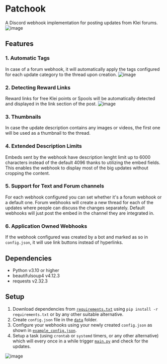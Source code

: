 # Patchook
A Discord webhook implementation for posting updates from Klei forums.
![image](https://github.com/Servacek/Patchook/assets/105163129/fe9017d2-3ab9-4a7d-b9f2-a3743f28f150)

## Features

### 1. Automatic Tags
In case of a forum webhook, it will automatically apply the tags configured for each update category to the thread upon creation.
![image](https://github.com/Servacek/Patchook/assets/105163129/91767b06-8aba-493d-b81d-cb56b82727a7)

### 2. Detecting Reward Links
Reward links for free Klei points or Spools will be automatically detected and displayed in the link section of the post.
![image](https://github.com/Servacek/Patchook/assets/105163129/103ca93e-877f-4654-a995-1b615938aca3)

### 3. Thumbnails
In case the update description contains any images or videos, the first one will be used as a thumbnail to the thread.

### 4. Extended Description Limits
Embeds sent by the webhook have description lenght limit up to 6000 characters instead of the default 4096 thanks to utilizing the embed fields.
This enables the webhook to display most of the big updates without cropping the content.

### 5. Support for Text and Forum channels
For each webhook configured you can set whether it's a forum webhook or a default one.
Forum webhooks will create a new thread for each of the updates where people can discuss the changes separately.
Default webhooks will just post the embed in the channel they are integrated in.

### 6. Application Owned Webhooks
If the webhook configured was created by a bot and marked as so in `config.json`, it will use link buttons instead of hyperlinks.

## Dependencies
- Python v3.10 or higher
- beautifulsoup4 v4.12.3
- requests v2.32.3

## Setup
1. Download dependencies from [`requirements.txt`](https://github.com/Servacek/dst-patchook/blob/main/requirements.txt) using `pip install -r requirements.txt` or by any other suitable alternative.
2. Create `config.json` file in the [`data`](https://github.com/Servacek/dst-patchook/tree/main/data) folder.
3. Configure your webhooks using your newly created `config.json` as shown in [`example_config.json`](https://github.com/Servacek/dst-patchook/blob/main/data/example_config.json).
4. Setup a task (using `crontab` or `systemd` timers, or any other alternative) which will every once in a while trigger [`main.py`](https://github.com/Servacek/dst-patchook/blob/main/src/main.py) and check for the updates.

![image](https://github.com/Servacek/dst-patchook/assets/105163129/0fdd66d7-8dd7-4165-8711-488be5a42f1a)


